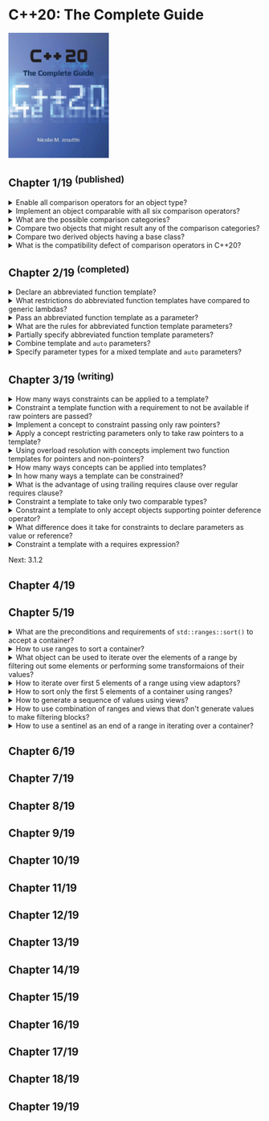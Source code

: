 # C++20: The Complete Guide
<img src="../covers/cxx20-the-complete-guide.jpg" width="200"/>

## Chapter 1/19 <sup>(published)</sup>

<details>
<summary>Enable all comparison operators for an object type?</summary>

> Before C++20 you had to define six operators for a type to provide full
> support for all possible comparisons of its objects. The problem is that even
> though most of the operators are defined in terms of either `operator ==` or
> `operator <`, the definitions are tedious and they add a lot of visual
> clutter.
>
> ```cpp
> class Value
> {
>     long id;
>
> public:
>     bool operator==(Value const& rhs) const { return id == rhs.id; }
>     bool operator!=(Value const& rhs) const { return !(*this == rhs); }
>     bool operator< (Value const& rhs) const { return id < rhs.id; }
>     bool operator<=(Value const& rhs) const { return !(*this < rhs); }
>     bool operator> (Value const& rhs) const { return rhs < *this; }
>     bool operator>=(Value const& rhs) const { return !(rhs < *this); }
> };
> ``````
>
> In addition, for a well implemented type, you might need:
>
> - Declare the operators with `noexcept` if they cannot throw.
> - Declare the operators with `constexpr` if they can be used at compile time.
> - Declare the operators as hidden friends (declare them with `friend` inside
>   the class structure so that both operands become parameters and support
>   implicit conversions if the constructors are not `explicit`).
> - Declare the operators with `[[nodiscard]]` to warn if the return value is
>   not used.
>
> ```cpp
> class Value
> {
>     long id;
>
> public:
>     [[nodiscard]] friend constexpr bool operator==(Value const& lhs, Value const& rhs) noexcept { return lhs.id == rhs.id; }
>     [[nodiscard]] friend constexpr bool operator!=(Value const& lhs, Value const& rhs) noexcept { return !(lhs == rhs); }
>     [[nodiscard]] friend constexpr bool operator< (Value const& lhs, Value const& rhs) noexcept { return lhs.id < rhs.id; }
>     [[nodiscard]] friend constexpr bool operator<=(Value const& lhs, Value const& rhs) noexcept { return !(lhs < rhs); }
>     [[nodiscard]] friend constexpr bool operator> (Value const& lhs, Value const& rhs) noexcept { return rhs < lhs; }
>     [[nodiscard]] friend constexpr bool operator>=(Value const& lhs, Value const& rhs) noexcept { return !(rhs < lhs); }
> };
> ``````
>
> Since C++20 `operator ==` also implies `operator !=`, therefore, for `a` of
> type `TypeA` and `b` of `TypeB`, the compiler will be able to compile `a !=
> b` if there is:
>
> - a freestanding `operator !=(TypeA, TypeB)`
> - a freestanding `operator ==(TypeA, TypeB)`
> - a freestanding `operator ==(TypeB, TypeA)`
> - a member function `TypeA::operator!=(TypeB)`
> - a member function `TypeA::operator==(TypeB)`
> - a member function `TypeB::operator==(TypeA)`
>
> Having both a freestanding and a member function is an ambiguity error.
>
> Since C++20 it is enough to declare `operator <=>` with `=default` so that
> the defaulted member `operator <=>` generates a corresponding member
> `operator ==`:
>
> ```cpp
> class Value
> {
>     auto operator<=>(Value const& rhs) const = default;
>     auto operator<=>(Value const& rhs) const = default; // implicitly generated
> };
> ``````
>
> Both operators use their default implementation to compare objects member by
> member. The order to the members in the class matter.
>
> In addition, even when declaring the spaceship operator as a member function,
> the generated operators:
>
> - are `noexcept` if comparing the members never throws
> - are `constexpr` if comparing the members is possible at compile time
> - implicit type conversions for the first operand are also supported if a
>   corresponding implicit type conversion is defined
> - may warn if the result of a comparison is not used (compiler dependent)

> Origins:
> - C++20: The Complete Guide - Chapter 1

> References:
---
</details>

<details>
<summary>Implement an object comparable with all six comparison operators?</summary>

> If the `operator <=>` for `x <= y` does not find a matching definition of
> `operator <=`, it might be rewritten as `(x <=> y) <= 0` or even `0 <= (y <=>
> x)`. By this rewriting, the `operator <=>` performs a three-way comparison,
> which yields a value that can be compared with 0:
>
> - If the value of `x <=> y` compares equal to 0, `x` and `y` are equal or equivalent.
> - If the value of `x <=> y` compares less than 0, `x` is less than `y`.
> - If the value of `x <=> y` compares greater than 0, `x` is greater than `y`.
>
> The return type of `operator <=>` is not an integral value. The return type
> is a type that signals the comparison category, which could be the *strong
> ordering*, *weak ordering*, or *partial ordering*. These types support the
> comparison with 0 to deal with the result.
>
> You have to include a specific header file to deal with the result of
> `operator <=>`.
>
> ```cpp
> #include <compare>
>
> class Value
> {
>     long id;
>
> public:
>     std::strong_ordering operator<=>(Value const& rhs) const
>     {
>         return id < rhs.id ? std::strong_ordering::less :
>             id > rhs.id ? std::strong_ordering::greater :
>                 std::strong_ordering::equivalent;
>     }
> };
> ``````
>
> However, it is usually easier to define the operator by mapping it to results
> of underlying types.
>
> ```cpp
> #include <compare>
>
> class Value
> {
>     long id;
>
> public:
>     auto operator<=>(Value const& rhs) const
>     {
>         return id <=> rhs.id;
>     }
> };
> ``````
>
> The member function has to take the second parameter as `const` lvalue
> reference with `=default`. A friend function might also take both parameters
> by value.

> Origins:
> - C++20: The Complete Guide - Chapter 1

> References:
---
</details>

<details>
<summary>What are the possible comparison categories?</summary>

> - **strong ordering**: any value of a given type is either *less than* or
>   *equal to* or *greater than* any other value of this type. If a value is
>   neither less nor greater is has to be equal.
>   + `std::strong_ordering:less`
>   + `std::strong_ordering:equal` or `std::strong_ordering::equivalent`
>   + `std::strong_ordering:greater`
> - **weak ordering**: any value of a given type is either *less than*,
>   *equivalent to* or *greater than* any other value of this type. However,
>   equivalent values do not have to be equal (have the same value).
>   + `std::weak_ordering::less`
>   + `std::weak_ordering::equivalent`
>   + `std::weak_ordering::less`
> - **partial ordering**: any value of a given type could either be *less
>   than*, *equivalent to* or *greater than* any other value of this type.
>   However it could also happen that you cannot specify a specific order
>   between two values.
>   + `std::partial_ordering::less`
>   + `std::partial_ordering::equivalent`
>   + `std::partial_ordering::less`
>   + `std::partial_ordering::unordered`
>
> As an example, a floating-point type has a special value `NaN`. Any
> comparison with `NaN` yields `false`. So in this case a comparison might
> yield that two values are unordered and the comparison operator might return
> one of four values.
>
> Stronger comparison types have implicit type conversions to weaker comparison
> types.
>
> Relational comparison with `nullptr` results compiler error.
>
> Comparison types themselves can be compared against a specific return value.
> Due to implicit type conversions to weaker ordering types `x <=> y ==
> std::partial_ordering::equivalent` will compile even if the `operator <=>`
> yields a `std::strong_ordering` or `std::weak_ordering` value. However, the
> other way around does not work. Comparison with 0 is always possible and
> usually easier.

> Origins:
> - C++20: The Complete Guide - Chapter 1

> References:
---
</details>

<details>
<summary>Compare two objects that might result any of the comparison categories?</summary>

> The return type does not compile if the attributes have different comparison
> categories. In that case use the weakest comparison type as the return type.
>
> ```cpp
> #include <compare>
> #include <string>
>
> class Person
> {
>     std::string name;
>     double weight;
>
> public:
>     std::partial_ordering operator<=>(Person const& rhs) const
>     {
>         auto cmp1 = name <=> rhs.name;
>         if (name != 0) return cmp1; // std::strong_ordering
>
>         return weight <=> rhs.weight; // std::partial_ordering
>     }
> };
> ``````
>
> If you do not know the comparison types, use
> `std::common_comparison_category<>` type trait that computes the strongest
> comparison category.
>
> ```cpp
> #include <compare>
> #include <string>
>
> class Person
> {
>     std::string name;
>     double weight;
>
> public:
>     auto operator<=>(Person const& rhs) const
>         -> std::common_comparison_category_t<decltype(name <=> rhs.name),
>                                              decltype(weight <=> rhs.name)>
>     {
>         auto cmp1 = name <=> rhs.name;
>         if (name != 0) return cmp1; // std::strong_ordering
>
>         return weight <=> rhs.weight; // std::partial_ordering
>     }
> };
> ``````

> Origins:
> - C++20: The Complete Guide - Chapter 1

> References:
---
</details>

<details>
<summary>Compare two derived objects having a base class?</summary>

> If `operator <=>` is defaulted and the object has a base class having the
> `operator <=>` defined, that operator is called. Otherwise, `operator ==` and
> `operator <` are called to decide whether the objects are `equivalent`,
> `less`, `greater` or `unordered`. In that case, the return type of the
> defaulted `operator <=>` calling these operators cannot be `auto`.
>
> ```cpp
> struct Base
> {
>     bool operator==(Base const&) const;
>     bool operator<(Base const&) const;
> };
>
> struct Derived: public Base
> {
>     std::strong_ordering operator<=>(Derived const&) const = default;
> };
>
> Derived d1, d2;
> d1 > d2; // calls Base::operator== and Base::operator<
> ``````
>
> If `operator ==` yields true, we know that the result of `>` is `false`,
> otherwise `operator <` is called to find out the expression is `true` or
> `false`.
>
> ```cpp
> struct Derived: public Base
> {
>     std::partial_ordering operator<=>(Derived const&) const = default;
> };
> ``````
>
> The compiler might call `operator <` twice to find out whether there is any
> order at all.
>
> ```cpp
> struct Base
> {
>     bool operator==(Base const&) const;
>     bool operator<(Base const&) const;
> };
>
> struct Derived: public Base
> {
>     auto operator<=>(Derived const&) const = default;
> };
> ``````
>
> The compiler does not compile because it cannot decide which ordering
> category the base class has.
>
> Checks for equality work for Derived because `operator ==` automatically declared equivalent to `operator <=>`:
>
> ```cpp
> struct Derived: public Base
> {
>     auto operator<=>(Derived const&) const = default;
>     bool operator==(Derived const&) const = default;
> };
>
> Derived d1, d2;
> d1 > d2; // ERROR: cannot deduce comparison category of operator <=>
> d1 == d2; // OK: only tries operator <=> and Base::operator==
> ``````

> Origins:
> - C++20: The Complete Guide - Chapter 1

> References:
---
</details>

<details>
<summary>What is the compatibility defect of comparison operators in C++20?</summary>

> When we have a trivial class that stores an integral value and has an
> implicit constructor and is comparable with integral values only enable
> implicit type conversions for the second operand. So, a global operator that
> swaps the order of the arguments might be defined:
>
> ```cpp
> class MyType
> {
>     int i;
>
> public:
>     bool operator==(MyType const&) const;
> };
>
> bool operator==(int i, MyType const& t)
> {
>     return t == i; // OK with C++17
> }
> ``````
>
> Usually, the class should better define the `operator ==` as **hidden
> friend** declared with `friend` inside the class so that both operators
> become parameters and support implicit type conversions. However, this is a
> valid approach to have the same effect.
>
> This code no longer works in C++20 due to endless recursion. The reason is
> that inside the global function the expression `t == i` can also call the
> global `operator ==` itself, because the compiler also tries to rewrit the
> call as `t == i`:
>
> ```cpp
> bool operator==(int i, MyType const& t)
> {
>     return t == i; // finds operator==(i, t) in addition to t.operator(MyType{i})
> }
> ``````
>
> Unfortunately, the rewritten statement is a better match, because it does not
> need the implicit type conversion.

> Origins:
> - C++20: The Complete Guide - Chapter 1

> References:
---
</details>

## Chapter 2/19 <sup>(completed)</sup>

<details>
<summary>Declare an abbreviated function template?</summary>

> Since C++14, lambdas can be declared with `auto` placeholder as their
> parameters representing any type, provided the operations inside the lambda
> are supported.
>
> ```cpp
> auto print = [](auto const& container) {
>     for (auto const& e: container)
>         std:: cout << e << '\n';
> }
>
> std::vector numbers{1,2,3,4,5};
> print(numbers); // compiles the lambda for std::vector<int>
> print(std::string("hello")); // compiles the lambda for std::string
> ``````
>
> Since C++20, `auto` can also be used for all functions including member
> functions and operators.
>
> ```cpp
> void print(auto const& container)
> {
>     for (auto const& e: container)
>         std:: cout << e << ' ';
>     std:: cout << '\n';
> }
> ``````
>
> This declaration is just a shortcut for declaring a template function.
>
> ```cpp
> template<typename C>
> void print(C const& container)
> {
>     for (auto const& e: container)
>         std:: cout << e << ' ';
>     std:: cout << '\n';
> }
> ``````

> Origins:
> - C++20: The Complete Guide - Chapter 2

> References:
---
</details>

<details>
<summary>What restrictions do abbreviated function templates have compared to generic lambdas?</summary>

> Because functions with `auto` are function templates, all rules of using
> function templates apply. You cannot implement an abbreviated function
> template in one translation unit while calling it in a different translation
> unit.
>
> Abbreviated function templates need not to be declared as `inline` because
> function templates are always inline.
>
> Template parameters can be specified explicitly.
>
> ```cpp
> void print(auto value)
> {
>     std::cout << value << '\n';
> }
>
> print(42);
> print<char>(42);
> ``````

> Origins:
> - C++20: The Complete Guide - Chapter 2

> References:
---
</details>

<details>
<summary>Pass an abbreviated function template as a parameter?</summary>

> You cannot pass a function with `auto` as a parameter without specifying the
> generic parameter.
>
> ```cpp
> bool is_less(auto const& lhs, auto const& rhs)
> {
>     return lhs.get_value() < rhs.get_value();
> }
>
> std::sort(container.begin(), container.end(), is_less);
> // ERROR: can't deduce type of parameter
> ``````
>
> Because the function template is not called directly, the compiler cannot
> deduce the template parameters to compile the call. Therefore, the template
> parameters have to be specified explicitly.
>
> ```cpp
> std::sort(container.begin(), container.end(), is_less<container::value_type>);
> ``````
>
> Though, this can be prevented by passing a lambda.
>
> ```cpp
> auto is_less = [](auto const& lhs, auto const& rhs)
> {
>     return lhs.get_value() < rhs.get_value();
> }
>
> std::sort(container.begin(), container.end(), is_less);
> ``````
>
> The reason is that the lambda is an object that does not have a generic type.
> Only the use of the object as a function is generic.
>
> On the other hand, the explicit specification of an abbreviated function
> template parameter is easier:
>
> ```cpp
> void print(auto const& arg)
> {
>     ...
> }
>
> print<std::string>("something to see");
> ``````
>
> While for a generic lambda, the function call operator `operator()` is
> generic. Therefore, you have to pass the requested type as an argument to
> `operator()` to specify the template parameter explicitly:
>
> ```cpp
> auto print = [](auto const& arg) {
>     ...
> });
>
> print.operator()<std::string>("something to see");
> ``````

> Origins:
> - C++20: The Complete Guide - Chapter 2

> References:
---
</details>

<details>
<summary>What are the rules for abbreviated function template parameters?</summary>

> - For each parameter declared with `auto`, the function has an implicit
>   template parameter.
>
> - The parameters can be a parameter pack:
>
> ```cpp
> void foo(auto... args);
> ``````
>
> This is equivalent to the following (without introducing Types):
>
> ```cpp
> template<typename... Types>
> void foo(Types... args);
> ``````
>
> - Using `decltype(auto)` is not allowed.

> Origins:
> - C++20: The Complete Guide - Chapter 2

> References:
---
</details>

<details>
<summary>Partially specify abbreviated function template parameters?</summary>

> ```cpp
> void foo(auto x, auto y)
> {
>   ...
> }
>
> foo("hello", 42);                     // x has type const char*, y has type int
> foo<std::string>("hello", 42);        // x has type std::string, y has type int
> foo<std::string, long>("hello", 42);  // x has type std::string, y has type long
> ``````

> Origins:
> - C++20: The Complete Guide - Chapter 2

> References:
---
</details>

<details>
<summary>Combine template and <code>auto</code> parameters?</summary>

> Abbreviated function templates can still have explicitly specified template
> parameters. Therefore, the following declarations are equivalent:
>
> ```cpp
> template<typename T>
> void foo(auto x, T y, auto z);
>
> template<typename T, typename T2, typename T3>
> void foo(T2 x, T y, T3 z);
> ``````

> Origins:
> - C++20: The Complete Guide - Chapter 2

> References:
---
</details>

<details>
<summary>Specify parameter types for a mixed template and <code>auto</code> parameters?</summary>

> ```cpp
> template<std::integral T>
> void foo(auto x, T y, std::convertible_to<T> auto z)
> {
>   ...
> }
>
> foo(64, 65, 'c');              // OK, x is int, T and y are int, z is char
> foo(64, 65, "c");              // ERROR: "c" cannot be converted to type int
> foo<long,char>(64, 65, 'c');   // NOTE: x is char, T and y are long, z is char
> ``````
>
> Note that the last statement specifies the type of the parameters in the
> wrong order.
>
> ```cpp
> #include <vector>
> #include <ranges>
>
> void addValInto(const auto& val, auto& coll)
> {
>   coll.insert(val);
> }
>
> template<typename Coll>   // Note: different order of template parameters
> requires std::ranges::random_access_range<Coll>
> void addValInto(const auto& val, Coll& coll)
> {
>   coll.push_back(val);
> }
>
> int main()
> {
>   std::vector<int> coll;
>   addValInto(42, coll);   // ERROR: ambiguous
> }
> ``````
>
> Due to using `auto` only for the first parameter in the second declaration of
> `addValInto()`, the order of the template parameters differs. this means that
> overload resolution does not prefer the second declaration over the first one
> and we get an ambiguity error.
>
> For this reason, be careful when mixing template and `auto` parameters.

> Origins:
> - C++20: The Complete Guide - Chapter 2

> References:
- http://wg21.link/p2113r0
---
</details>

## Chapter 3/19 <sup>(writing)</sup>

<details>
<summary>How many ways constraints can be applied to a template?</summary>

> - Using `requires` clause
> - Using concepts
> - Using `requires` expression

> Origins:
> - C++20: The Complete Guide - Chapter 3

> References:
---
</details>

<details>
<summary>Constraint a template function with a requirement to not be available if raw pointers are passed?</summary>

> ```cpp
> template<typename T>
> requires (!std::is_pointer_v<T>)
> T get_max(T a, T b)
> {
>     return a > b ? a : b;
> }
>
> int x{42}, y{77};
>
> std::cout << get_max(x, y) << '\n'; // OK
> std::cout << get_max(&x, &y) << '\n'; // ERROR: constraint not met
> ``````
>
> When raw pointers are passed, the compiler behaves as if the template were
> not there.

> Origins:
> - C++20: The Complete Guide - Chapter 3

> References:
---
</details>

<details>
<summary>Implement a concept to constraint passing only raw pointers?</summary>

> A `concept` is a template that introduces a name for one or more requirements
> that apply to the passed template parameters so that we can use these
> requirements as constraints.
>
> ```cpp
> template<typename T>
> concept is_pointer = std::is_pointer_v<T>;
> ``````

> Origins:
> - C++20: The Complete Guide - Chapter 3

> References:
---
</details>

<details>
<summary>Apply a concept restricting parameters only to take raw pointers to a template?</summary>

> Note that requires clauses that just constrain a template with a concept (or
> multiple concepts combined with `&&`) no longer need parentheses.
>
> A negated concept always needs parentheses.
>
> ```cpp
> template<typename T>
> concept is_pointer = std::is_pointer_v<T>;
>
> template<typename T>
> requires (!is_pointer<T>)
> T get_max(T a, T b)
> {
>     return a > b ? a : b;
> }
>
> template<typename T>
> requires is_pointer<T>
> T get_max(T a, T b)
> {
>     return get_max(*a, *b);
> }
>
> int x{42}, y{77};
>
> std::cout << get_max(x, y) << '\n'; // calls get_max() for non-pointers
> std::cout << get_max(&x, &y) << '\n'; // calls get_max() for pointers
> ``````
>
> The second call delegates the computations of both function templates.

> Origins:
> - C++20: The Complete Guide - Chapter 3

> References:
---
</details>

<details>
<summary>Using overload resolution with concepts implement two function templates for pointers and non-pointers?</summary>

> Overload resolution considers templates with constraints as more specialized
> than templates without constraints. Therefore, it is enough to constrain the
> implementation only for pointers.
>
> ```cpp
> template<typename T>
> concept is_pointer = std::is_pointer_v<T>;
>
> template<typename T>
> void print(T value)
> {
>     std::cout << value << '\n';
> }
>
> template<typename T>
> requires is_pointer<T>
> void print(T value)
> {
>     print(*value);
> }
>
> int x{42};
>
> print(x);  // print() for a value of type T
> print(&x); // print() for pointers (higher priority)
> ``````
>
> However, be careful: overloading once using references and once using
> non-references might cause ambiguities.
>
> By using concepts, we can even prefer some constraints over others. However,
> this requires the use of concepts that **subsume** other concepts.

> Origins:
> - C++20: The Complete Guide - Chapter 3

> References:
---
</details>

<details>
<summary>How many ways concepts can be applied into templates?</summary>

> Specifying concepts as a type constraint in template parameters:
>
> ```cpp
> template<typename T>
> concept is_pointer = std::is_pointer_v<T>;
>
> template <is_pointer T>
> auto print(T value)
> {
>     std::cout << value << '\n';
> }
> ``````
>
> Specifying concepts as a type constraint behind parameters with `auto`:
>
> ```cpp
> template<typename T>
> concept is_pointer = std::is_pointer_v<T>;
>
> auto print(is_pointer auto value)
> {
>     std::cout << value << '\n';
> }
> ``````
>
> This also works for parameters passed by reference:
>
> ```cpp
> template<typename T>
> concept is_pointer = std::is_pointer_v<T>;
>
> auto print(is_pointer auto const& value)
> {
>     std::cout << value << '\n';
> }
> ``````

> Origins:
> - C++20: The Complete Guide - Chapter 3

> References:
---
</details>

<details>
<summary>In how many ways a template can be constrained?</summary>

> - Specifying requires clause with constraints or concepts
> - Using concepts in template parameters
> - Using concepts behind parameter types
> - Specifying trailing requires clause after parameters list

> Origins:
> - C++20: The Complete Guide - Chapter 3

> References:
---
</details>

<details>
<summary>What is the advantage of using trailing requires clause over regular requires clause?</summary>

> It has the benefit that it can use the name of a parameter or combine even
> multiple parameter names to formulate constraints.
>
> ```cpp
> template<typename T>
> concept is_pointer = std::is_pointer_v<T>;
>
> template<typename L, typename R>
> concept is_comparable_with = std::totally_ordered_with<L, R>;
>
> auto get_max(is_point auto a, is_pointer auto b)
> requires is_comparable_with<decltype(*a), decltype(*b)>
> {
>     return get_max(*a, *b);
> }
> ``````

> Origins:
> - C++20: The Complete Guide - Chapter 3

> References:
---
</details>

<details>
<summary>Constraint a template to take only two comparable types?</summary>

> ```cpp
> auto compare(auto lhs, auto rhs)
> requires std::totally_ordered_with<decltype(lhs), decltype(rhs)>
> {
>     return lhs < rhs ? rhs : lhs;
> }
> ``````
>
> The concept `std::totally_ordered_with` takes two template parameters to
> check whether the values of the passed types are comparable with the
> operators `==`, `!=`, `<`, `<=`, `>`, and `>=`.
>
> The concept `std::three_way_comparable_with` requires that the new `operator
> <=>` is supported.
>
> To check support for comparisons of two objects of the same type, we can use
> the concept `std::totally_ordered`.

> Origins:
> - C++20: The Complete Guide - Chapter 3

> References:
---
</details>

<details>
<summary>Constraint a template to only accept objects supporting pointer deference operator?</summary>

> Here, we are using the requires keyword again to introduce a **requires
> expression**, which can define one or more requirements for types and
> parameters.
>
> ```cpp
> template<typename T>
> concept is_pointer = requires(T p) {
>     *p; // expression *p has to be well-formed
>     p == nullptr; // can compare with nullptr
>     (p < p) -> std::same_as<bool>; // operator < yields bool
> };
> ``````
>
> Note that we do not need two parameters of type `T` to check whether
> `operator <` can be called.
>
> The runtime value does not matter. However, note that there are some
> restrictions for how to specify what an expression yields (e.g., you cannot
> specify just `bool` without `std::same_as<>` there).
>
> We require here that we can compare `p` with `nullptr`. However, that rules
> out iterators, because in general, they cannot be compared with `nullptr`
> (except when they happen to be implemented as raw pointers, as in the case
> for type `std::array<>`).

> Origins:
> - C++20: The Complete Guide - Chapter 3

> References:
---
</details>

<details>
<summary>What difference does it take for constraints to declare parameters as value or reference?</summary>

> This is a compile-time constraint that has no impact on the generated code;
> we only decide for which types the code compiles. Therefore, it does not
> matter whether we declare the parameters as a value or as a reference.

> Origins:
> - C++20: The Complete Guide - Chapter 3

> References:
---
</details>

<details>
<summary>Constraint a template with a requires expression?</summary>

> ```cpp
> template<typename T>
> concept is_pointer = requires(T p) {
>     *p;
>     p == nullptr;
>     (p < p) -> std::same_as<bool>;
> };
>
> template<typename T>
> requires is_pointer<T>
> void print(T value)
> {
>     std::cout << *value << '\n';
> }
>
> template<typename T>
> requires requires(T p) { *p; }
> void print(T value)
> {
>     std::cout << *value << '\n';
> }
> ``````

> Origins:
> - C++20: The Complete Guide - Chapter 3

> References:
---
</details>

Next: 3.1.2

## Chapter 4/19

## Chapter 5/19

<details>
<summary>What are the preconditions and requirements of <code>std::ranges::sort()</code> to accept a container?</summary>

> - To have random access iterators, iterators that can be used to read, write,
>   jump back and forth, and compute distance.
> - To be sortable and support comparison operators.

> Origins:
> - C++20: The Complete Guide - Chapter 5

> References:
---
</details>

<details>
<summary>How to use ranges to sort a container?</summary>

> ```cpp
> #include <algorithm>
> #include <vector>
> #include <ranges>
>
> int main()
> {
>     std::vector<int> numbers{3,5,1,2,4};
>     std::ranges::sort(numbers);
> }
> ``````

> Origins:
> - C++20: The Complete Guide - Chapter 5

> References:
---
</details>

<details>
<summary>What object can be used to iterate over the elements of a range by filtering out some elements or performing some transformaions of their values?</summary>

> Views

> Origins:
> - C++20: The Complete Guide - Chapter 5

> References:
---
</details>

<details>
<summary>How to iterate over first 5 elements of a range using view adaptors?</summary>

> ```cpp
std::ranges::take(container, 5);
> ``````

> Origins:
> - C++20: The Complete Guide - Chapter 5

> References:
---
</details>

<details>
<summary>How to sort only the first 5 elements of a container using ranges?</summary>

> ```cpp
> #include <vector>
> #include <ranges>
>
> int main()
> {
>     std::vector<int> numbers{42,80,13,26,51,9,38};
>     std::ranges::sort(std::views::take(numbers, 5));
> }
> ``````

> Origins:
> - C++20: The Complete Guide - Chapter 5

> References:
---
</details>

<details>
<summary>How to generate a sequence of values using views?</summary>

> ```cpp
> std::views::iota(1, 11); // [1,10]
> ``````

> Origins:
> - C++20: The Complete Guide - Chapter 5

> References:
---
</details>

<details>
<summary>How to use combination of ranges and views that don't generate values to make filtering blocks?</summary>

> ```cpp
> // nested form
> auto v = std::views::take(
>             std::views::transform(
>                 std::views::filter(container, [](auto e) { return e % 3 == 0; }),
>                 [](auto e) { return e * e; }),
>             3);
>
> // piped form
> auto v = container | std::views::filter([](auto e) { return e % 2 == 0; })
>                    | std::views::transform([](auto e) { return e * e; })
>                    | std::views::take(3);
> ``````

> Origins:
> - C++20: The Complete Guide - Chapter 5

> References:
---
</details>

<details>
<summary>How to use a sentinel as an end of a range in iterating over a container?</summary>

> ```cpp
> ``````

> Origins:
> - C++20: The Complete Guide - Chapter 5

> References:
---
</details>

## Chapter 6/19
## Chapter 7/19
## Chapter 8/19
## Chapter 9/19
## Chapter 10/19
## Chapter 11/19
## Chapter 12/19
## Chapter 13/19
## Chapter 14/19
## Chapter 15/19
## Chapter 16/19
## Chapter 17/19
## Chapter 18/19
## Chapter 19/19
